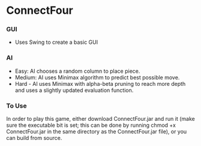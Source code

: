 # ConnectFour

### GUI
- Uses Swing to create a basic GUI

### AI
- Easy: AI chooses a random column to place piece.
- Medium: AI uses Minimax algorithm to predict best possible move.
- Hard - AI uses Minimax with alpha-beta pruning to reach more depth and uses a slightly 
updated evaluation function.

### To Use
In order to play this game, either download ConnectFour.jar and run it (make sure the executable bit is set; this 
can be done by running chmod +x ConnectFour.jar in the same directory as the ConnectFour.jar file), or you can build from 
source.
